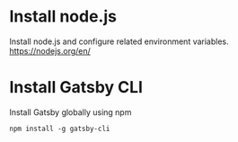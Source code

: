 # Install node.js

Install node.js and configure related environment variables.
https://nodejs.org/en/

# Install Gatsby CLI

Install Gatsby globally using npm

```shell
npm install -g gatsby-cli
```
